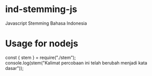 # ind-stemming-js
Javascript Stemming Bahasa Indonesia

# Usage for nodejs
const { stem } = require("./stem");<br>
console.log(stem("Kalimat percobaan ini telah berubah menjadi kata dasar"));

